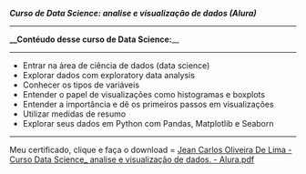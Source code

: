***Curso de Data Science: analise e visualização de dados (Alura)***
**************************************************************
**__Contéudo desse curso de Data Science:**__
***************************************
- Entrar na área de ciência de dados (data science)
- Explorar dados com exploratory data analysis
- Conhecer os tipos de variáveis
- Entender o papel de visualizações como histogramas e boxplots
- Entender a importância e dê os primeiros passos em visualizações
- Utilizar medidas de resumo
- Explorar seus dados em Python com Pandas, Matplotlib e Seaborn
*****************************************************************
Meu certificado, clique e faça o download =
[Jean Carlos Oliveira De Lima - Curso Data Science_ analise e visualização de dados. - Alura.pdf](https://github.com/jeancarlosde-lima/Introducao-DataScience/files/11582013/Jean.Carlos.Oliveira.De.Lima.-.Curso.Data.Science_.analise.e.visualizacao.de.dados.-.Alura.pdf)

